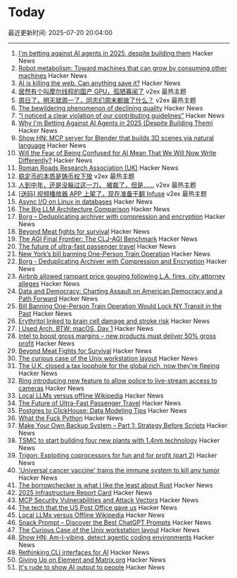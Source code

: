 # Today

最近更新时间: 2025-07-20 20:04:00

--- 
1. [I'm betting against AI agents in 2025, despite building them](https://utkarshkanwat.com/writing/betting-against-agents/) Hacker News
2. [Robot metabolism: Toward machines that can grow by consuming other machines](https://www.science.org/doi/10.1126/sciadv.adu6897) Hacker News
3. [AI is killing the web. Can anything save it?](https://www.economist.com/business/2025/07/14/ai-is-killing-the-web-can-anything-save-it) Hacker News
4. [居然有个叫摩尔线程的国产 GPU，孤陋寡闻了](https://www.v2ex.com/t/1146404) v2ex 最热主题
5. [周日了，明天就周一了，同志们周末都做了什么？](https://www.v2ex.com/t/1146401) v2ex 最热主题
6. [The bewildering phenomenon of declining quality](https://english.elpais.com/culture/2025-07-20/the-bewildering-phenomenon-of-declining-quality.html) Hacker News
7. [“I noticed a clear violation of our contributing guidelines”](https://github.com/antiwork/flexile/pull/427#issuecomment-3079688548) Hacker News
8. [Why I'm Betting Against AI Agents in 2025 (Despite Building Them)](https://utkarshkanwat.com/writing/betting-against-agents/) Hacker News
9. [Show HN: MCP server for Blender that builds 3D scenes via natural language](https://blender-mcp-psi.vercel.app/) Hacker News
10. [Will the Fear of Being Confused for AI Mean That We Will Now Write Differently?](https://3quarksdaily.com/3quarksdaily/2025/06/will-the-fear-of-being-confused-for-ai-mean-that-we-will-now-write-differently.html) Hacker News
11. [Roman Roads Research Association (UK)](https://www.romanroads.org/index.html) Hacker News
12. [稳定币的本质是铸币权下放](https://www.v2ex.com/t/1146398) v2ex 最热主题
13. [人到中年，还是没躲过这一刀， 被裁了，但是......](https://www.v2ex.com/t/1146397) v2ex 最热主题
14. [[送码] 视频播放器 APP 上架了，现在准备干翻 Infuse](https://www.v2ex.com/t/1146394) v2ex 最热主题
15. [Async I/O on Linux in databases](https://blog.canoozie.net/async-i-o-on-linux-and-durability/) Hacker News
16. [The Big LLM Architecture Comparison](https://magazine.sebastianraschka.com/p/the-big-llm-architecture-comparison) Hacker News
17. [Borg – Deduplicating archiver with compression and encryption](https://www.borgbackup.org/) Hacker News
18. [Beyond Meat fights for survival](https://foodinstitute.com/focus/beyond-meat-fights-for-survival/) Hacker News
19. [The AGI Final Frontier: The CLJ-AGI Benchmark](https://raspasov.posthaven.com/the-agi-final-frontier-the-clj-agi-benchmark) Hacker News
20. [The future of ultra-fast passenger travel](https://spaceambition.substack.com/p/beyond-the-sound-barrier) Hacker News
21. [New York’s bill banning One-Person Train Operation](https://www.etany.org/statements/impeding-progress-costing-riders-opto) Hacker News
22. [Borg - Deduplicating Archiver with Compression and Encryption](https://www.borgbackup.org/) Hacker News
23. [Airbnb allowed rampant price gouging following L.A. fires, city attorney alleges](https://www.latimes.com/california/story/2025-07-19/airbnb-allowed-price-gouging-following-l-a-fires-city-attorney-alleges-in-lawsuit) Hacker News
24. [Data and Democracy: Charting Assault on American Democracy and a Path Forward](https://data4democracy.substack.com/p/on-data-and-democracy-mid-year-roundup) Hacker News
25. [Bill Banning One-Person Train Operation Would Lock NY Transit in the Past](https://www.etany.org/statements/impeding-progress-costing-riders-opto) Hacker News
26. [Erythritol linked to brain cell damage and stroke risk](https://www.sciencedaily.com/releases/2025/07/250718035156.htm) Hacker News
27. [I Used Arch, BTW: macOS, Day 1](https://yberreby.com/posts/i-used-arch-btw-macos-day-1/) Hacker News
28. [Intel to boost gross margins – new products must deliver 50% gross profit](https://www.tomshardware.com/tech-industry/semiconductors/intel-draws-a-line-in-the-sand-to-boost-gross-margins-new-products-must-deliver-50-percent-to-get-the-green-light) Hacker News
29. [Beyond Meat Fights for Survival](https://foodinstitute.com/focus/beyond-meat-fights-for-survival/) Hacker News
30. [The curious case of the Unix workstation layout](https://thejpster.org.uk/blog/blog-2025-07-19/) Hacker News
31. [The U.K. closed a tax loophole for the global rich, now they're fleeing](https://www.wsj.com/world/uk/the-u-k-closed-a-tax-loophole-for-the-global-rich-now-theyre-fleeing-f078cce4) Hacker News
32. [Ring introducing new feature to allow police to live-stream access to cameras](https://www.eff.org/deeplinks/2025/07/amazon-ring-cashes-techno-authoritarianism-and-mass-surveillance) Hacker News
33. [Local LLMs versus offline Wikipedia](https://evanhahn.com/local-llms-versus-offline-wikipedia/) Hacker News
34. [The Future of Ultra-Fast Passenger Travel](https://spaceambition.substack.com/p/beyond-the-sound-barrier) Hacker News
35. [Postgres to ClickHouse: Data Modeling Tips](https://clickhouse.com/blog/postgres-to-clickhouse-data-modeling-tips-v2) Hacker News
36. [What the Fuck Python](https://colab.research.google.com/github/satwikkansal/wtfpython/blob/master/irrelevant/wtf.ipynb) Hacker News
37. [Make Your Own Backup System – Part 1: Strategy Before Scripts](https://it-notes.dragas.net/2025/07/18/make-your-own-backup-system-part-1-strategy-before-scripts/) Hacker News
38. [TSMC to start building four new plants with 1.4nm technology](https://www.taipeitimes.com/News/front/archives/2025/07/20/2003840583) Hacker News
39. [Trigon: Exploiting coprocessors for fun and for profit (part 2)](https://alfiecg.uk/2025/07/16/Trigon.html) Hacker News
40. ['Universal cancer vaccine' trains the immune system to kill any tumor](https://newatlas.com/cancer/universal-cancer-vaccine/) Hacker News
41. [The borrowchecker is what I like the least about Rust](https://viralinstruction.com/posts/borrowchecker/) Hacker News
42. [2025 Infrastructure Report Card](https://infrastructurereportcard.org/) Hacker News
43. [MCP Security Vulnerabilities and Attack Vectors](https://forgecode.dev/blog/prevent-attacks-on-mcp/) Hacker News
44. [The tech that the US Post Office gave us](https://www.theverge.com/report/709749/usps-250th-anniversary-pioneer-modern-technology) Hacker News
45. [Local LLMs versus Offline Wikipedia](https://evanhahn.com/local-llms-versus-offline-wikipedia/) Hacker News
46. [Snack Prompt – Discover the Best ChatGPT Prompts](https://snackprompt.com) Hacker News
47. [The Curious Case of the Unix workstation layout](https://thejpster.org.uk/blog/blog-2025-07-19/) Hacker News
48. [Show HN: Am-I-vibing, detect agentic coding environments](https://github.com/ascorbic/am-i-vibing) Hacker News
49. [Rethinking CLI interfaces for AI](https://www.notcheckmark.com/2025/07/rethinking-cli-interfaces-for-ai/) Hacker News
50. [Giving Up on Element and Matrix.org](https://xn--gckvb8fzb.com/giving-up-on-element-and-matrixorg/) Hacker News
51. [It's rude to show AI output to people](https://distantprovince.by/posts/its-rude-to-show-ai-output-to-people/) Hacker News
